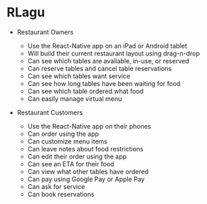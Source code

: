 # RLagu

* Restaurant Owners
  * Use the React-Native app on an iPad or Android tablet
  * Will build their current restaurant layout using drag-n-drop
  * Can see which tables are available, in-use, or reserved
  * Can reserve tables and cancel table reservations
  * Can see which tables want service
  * Can see how long tables have been waiting for food
  * Can see which table ordered what food
  * Can easily manage virtual menu

* Restaurant Customers
  * Use the React-Native app on their phones
  * Can order using the app
  * Can customize menu items
  * Can leave notes about food restrictions
  * Can edit their order using the app
  * Can see an ETA for their food
  * Can view what other tables have ordered
  * Can pay using Google Pay or Apple Pay
  * Can ask for service
  * Can book reservations
